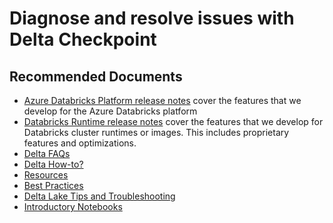 <properties 
    pageTitle="Diagnose and resolve issues with Delta Checkpoint" 
    description="Diagnose and resolve issues with Delta Checkpoint" 
    service="microsoft.databricks" 
    resource="workspaces" 
    authors="lahaddad" 
    ms.author="lahaddad" 
    displayOrder="15" 
    selfHelpType="generic" 
    supportTopicIds="32784339" 
    resourceTags="" 
    productPesIds="16432" 
    cloudEnvironments="public, fairfax, usnat, ussec" 
    articleId="d8c639f2-4430-4aef-8d2f-d47059569d49" 
    ownershipId="AzureData_AzureDatabricks" 
/> 
 

# Diagnose and resolve issues with Delta Checkpoint 
 

## **Recommended Documents** 

* [Azure Databricks Platform release notes](https://docs.microsoft.com/azure/databricks/release-notes/product/) cover the features that we develop for the Azure Databricks platform 
* [Databricks Runtime release notes](https://docs.microsoft.com/azure/databricks/release-notes/runtime/) cover the features that we develop for Databricks cluster runtimes or images. This includes proprietary features and optimizations. 
* [Delta FAQs](https://docs.microsoft.com/azure/databricks/delta/delta-faq) 
* [Delta How-to?](https://docs.microsoft.com/azure/databricks/delta/delta-intro) 
* [Resources](https://docs.microsoft.com/azure/databricks/delta/delta-resources) 
* [Best Practices](https://docs.microsoft.com/azure/databricks/delta/best-practices) 
* [Delta Lake Tips and Troubleshooting](https://docs.microsoft.com/azure/databricks/kb/delta/) 
* [Introductory Notebooks](https://docs.microsoft.com/azure/databricks/delta/intro-notebooks) 
 
